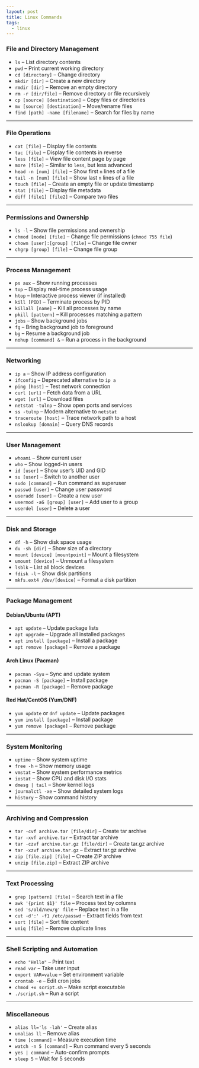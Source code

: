 ```yaml
---
layout: post
title: Linux Commands
tags:
  - linux
---
```

### **File and Directory Management**  
- `ls` – List directory contents  
- `pwd` – Print current working directory  
- `cd [directory]` – Change directory  
- `mkdir [dir]` – Create a new directory  
- `rmdir [dir]` – Remove an empty directory  
- `rm -r [dir/file]` – Remove directory or file recursively  
- `cp [source] [destination]` – Copy files or directories  
- `mv [source] [destination]` – Move/rename files  
- `find [path] -name [filename]` – Search for files by name  
---
### **File Operations**  
- `cat [file]` – Display file contents  
- `tac [file]` – Display file contents in reverse  
- `less [file]` – View file content page by page  
- `more [file]` – Similar to `less`, but less advanced  
- `head -n [num] [file]` – Show first `n` lines of a file  
- `tail -n [num] [file]` – Show last `n` lines of a file  
- `touch [file]` – Create an empty file or update timestamp  
- `stat [file]` – Display file metadata  
- `diff [file1] [file2]` – Compare two files  
---
### **Permissions and Ownership**  
- `ls -l` – Show file permissions and ownership  
- `chmod [mode] [file]` – Change file permissions (`chmod 755 file`)  
- `chown [user]:[group] [file]` – Change file owner  
- `chgrp [group] [file]` – Change file group  
---
### **Process Management**  
- `ps aux` – Show running processes  
- `top` – Display real-time process usage  
- `htop` – Interactive process viewer (if installed)  
- `kill [PID]` – Terminate process by PID  
- `killall [name]` – Kill all processes by name  
- `pkill [pattern]` – Kill processes matching a pattern  
- `jobs` – Show background jobs  
- `fg` – Bring background job to foreground  
- `bg` – Resume a background job  
- `nohup [command] &` – Run a process in the background  

---

### **Networking**  
- `ip a` – Show IP address configuration  
- `ifconfig` – Deprecated alternative to `ip a`  
- `ping [host]` – Test network connection  
- `curl [url]` – Fetch data from a URL  
- `wget [url]` – Download files  
- `netstat -tulnp` – Show open ports and services  
- `ss -tulnp` – Modern alternative to `netstat`  
- `traceroute [host]` – Trace network path to a host  
- `nslookup [domain]` – Query DNS records  
---
### **User Management**  
- `whoami` – Show current user  
- `who` – Show logged-in users  
- `id [user]` – Show user’s UID and GID  
- `su [user]` – Switch to another user  
- `sudo [command]` – Run command as superuser  
- `passwd [user]` – Change user password  
- `useradd [user]` – Create a new user  
- `usermod -aG [group] [user]` – Add user to a group  
- `userdel [user]` – Delete a user  

---

### **Disk and Storage**  
- `df -h` – Show disk space usage  
- `du -sh [dir]` – Show size of a directory  
- `mount [device] [mountpoint]` – Mount a filesystem  
- `umount [device]` – Unmount a filesystem  
- `lsblk` – List all block devices  
- `fdisk -l` – Show disk partitions  
- `mkfs.ext4 /dev/[device]` – Format a disk partition  
---
### **Package Management**  
#### **Debian/Ubuntu (APT)**
- `apt update` – Update package lists  
- `apt upgrade` – Upgrade all installed packages  
- `apt install [package]` – Install a package  
- `apt remove [package]` – Remove a package  
#### **Arch Linux (Pacman)**
- `pacman -Syu` – Sync and update system  
- `pacman -S [package]` – Install package  
- `pacman -R [package]` – Remove package  
#### **Red Hat/CentOS (Yum/DNF)**
- `yum update` or `dnf update` – Update packages  
- `yum install [package]` – Install package  
- `yum remove [package]` – Remove package  
---
### **System Monitoring**  
- `uptime` – Show system uptime  
- `free -h` – Show memory usage  
- `vmstat` – Show system performance metrics  
- `iostat` – Show CPU and disk I/O stats  
- `dmesg | tail` – Show kernel logs  
- `journalctl -xe` – Show detailed system logs  
- `history` – Show command history  
---
### **Archiving and Compression**  
- `tar -cvf archive.tar [file/dir]` – Create tar archive  
- `tar -xvf archive.tar` – Extract tar archive  
- `tar -czvf archive.tar.gz [file/dir]` – Create tar.gz archive  
- `tar -xzvf archive.tar.gz` – Extract tar.gz archive  
- `zip [file.zip] [file]` – Create ZIP archive  
- `unzip [file.zip]` – Extract ZIP archive  
---
### **Text Processing**  
- `grep [pattern] [file]` – Search text in a file  
- `awk '{print $1}' file` – Process text by columns  
- `sed 's/old/new/g' file` – Replace text in a file  
- `cut -d':' -f1 /etc/passwd` – Extract fields from text  
- `sort [file]` – Sort file content  
- `uniq [file]` – Remove duplicate lines  
---
### **Shell Scripting and Automation**  
- `echo "Hello"` – Print text  
- `read var` – Take user input  
- `export VAR=value` – Set environment variable  
- `crontab -e` – Edit cron jobs  
- `chmod +x script.sh` – Make script executable  
- `./script.sh` – Run a script  
---
### **Miscellaneous**  
- `alias ll='ls -lah'` – Create alias  
- `unalias ll` – Remove alias  
- `time [command]` – Measure execution time  
- `watch -n 5 [command]` – Run command every 5 seconds  
- `yes | command` – Auto-confirm prompts  
- `sleep 5` – Wait for 5 seconds  